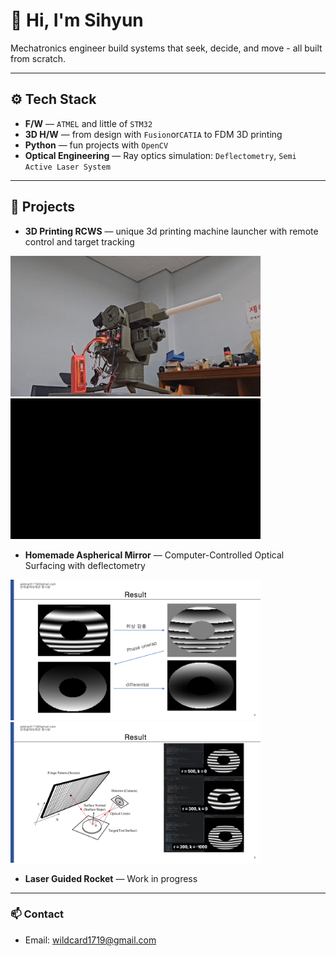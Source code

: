 # 👋 Hi, I'm Sihyun

Mechatronics engineer build systems that seek, decide, and move - all built from scratch.


---


## ⚙️ Tech Stack
- **F/W** — `ATMEL` and little of `STM32`
- **3D H/W** — from design with `Fusion`or`CATIA` to FDM 3D printing
- **Python** — fun projects with `OpenCV`
- **Optical Engineering** — Ray optics simulation: `Deflectometry`, `Semi Active Laser System`


---


## 🚀 Projects
- **3D Printing RCWS** — unique 3d printing machine launcher with remote control and target tracking
<img src="https://raw.githubusercontent.com/wildcard1719/wildcard1719/main/images/rcws_0.gif" alt="Demo" width="400"/>
<img src="https://raw.githubusercontent.com/wildcard1719/wildcard1719/main/images/rcws_1.gif" alt="Demo" width="400"/>



- **Homemade Aspherical Mirror** — Computer-Controlled Optical Surfacing with deflectometry
<img src="https://raw.githubusercontent.com/wildcard1719/wildcard1719/main/images/deflectometry_0.png" alt="Demo" width="400"/>
<img src="https://raw.githubusercontent.com/wildcard1719/wildcard1719/main/images/deflectometry_2.png" alt="Demo" width="400"/>



- **Laser Guided Rocket** — Work in progress


---


### 📫 Contact
- Email: wildcard1719@gmail.com

